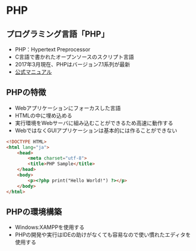 # PHP

## プログラミング言語「PHP」

* PHP：Hypertext Preprocessor
* C言語で書かれたオープンソースのスクリプト言語
* 2017年3月現在、PHPはバージョン7.1系列が最新
* [公式マニュアル](http://www.php.net/manual/ja/)

## PHPの特徴

* Webアプリケーションにフォーカスした言語
* HTMLの中に埋め込める
* 実行環境をWebサーバに組み込むことができるため高速に動作する
* WebではなくGUIアプリケーションは基本的には作ることができない

```html
<!DOCTYPE HTML>
<html lang="ja">
	<head>
		<meta charset="utf-8">
		<title>PHP Sample</title>
	</head>
	<body>
		<p><?php print("Hello World!") ?></p>
	</body>
</html>
```

## PHPの環境構築

* Windows:XAMPPを使用する
* PHPの開発や実行はIDEの助けがなくても容易なので使い慣れたエディタを使用する
